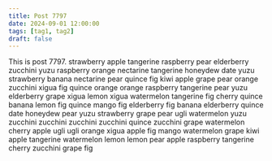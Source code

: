 ```yaml
---
title: Post 7797
date: 2024-09-01 12:00:00
tags: [tag1, tag2]
draft: false
---
```

This is post 7797.
strawberry
apple
tangerine
raspberry
pear
elderberry
zucchini
yuzu
raspberry
orange
nectarine
tangerine
honeydew
date
yuzu
strawberry
banana
nectarine
pear
quince
fig
kiwi
apple
grape
pear
orange
zucchini
xigua
fig
quince
orange
orange
raspberry
tangerine
pear
yuzu
elderberry
grape
xigua
lemon
xigua
watermelon
tangerine
fig
cherry
quince
banana
lemon
fig
quince
mango
fig
elderberry
fig
banana
elderberry
quince
date
honeydew
pear
yuzu
strawberry
grape
pear
ugli
watermelon
yuzu
zucchini
zucchini
zucchini
zucchini
quince
zucchini
grape
watermelon
cherry
apple
ugli
ugli
orange
xigua
apple
fig
mango
watermelon
grape
kiwi
apple
tangerine
watermelon
lemon
lemon
pear
apple
raspberry
tangerine
cherry
zucchini
grape
fig
